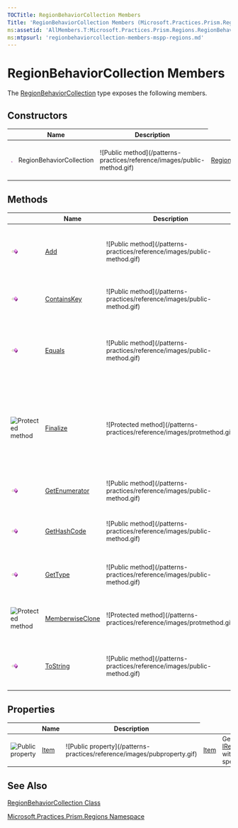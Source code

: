```yaml
---
TOCTitle: RegionBehaviorCollection Members
Title: 'RegionBehaviorCollection Members (Microsoft.Practices.Prism.Regions)'
ms:assetid: 'AllMembers.T:Microsoft.Practices.Prism.Regions.RegionBehaviorCollection'
ms:mtpsurl: 'regionbehaviorcollection-members-mspp-regions.md'
---
```


# RegionBehaviorCollection Members

The [RegionBehaviorCollection](https://msdn.microsoft.com/en-us/library/microsoft.practices.prism.regions.regionbehaviorcollection(v=pandp.50)) type exposes the following members.

## Constructors

<table>
<thead>
<tr class="header">
<th> </th>
<th>Name</th>
<th>Description</th>
</tr>
</thead>
<tbody>
<tr class="odd">

<td><img src="images/public-method.gif" title="Public method" /></td>
<td>RegionBehaviorCollection</td>

<td>![Public method](/patterns-practices/reference/images/public-method.gif)</td>
<td><a href="/patterns-practices/reference/mspp-regions-namespace.regionbehaviorcollection.">RegionBehaviorCollection</a></td>

<td><div class="summary">
Initializes a new instance of the <a href="https://msdn.microsoft.com/en-us/library/microsoft.practices.prism.regions.regionbehaviorcollection(v=pandp.50)">RegionBehaviorCollection</a> class and associates it with a region.
</div></td>
</tr>
</tbody>
</table>

## Methods


<table>
<thead>
<tr class="header">
<th> </th>
<th>Name</th>
<th>Description</th>
</tr>
</thead>
<tbody>
<tr class="odd">

<td><img src="images/public-method.gif" title="Public method" /></td>
<td><a href="https://msdn.microsoft.com/en-us/library/microsoft.practices.prism.regions.regionbehaviorcollection.add(v=pandp.50)">Add</a></td>

<td>![Public method](/patterns-practices/reference/images/public-method.gif)</td>
<td><a href="/patterns-practices/reference/mspp-regions-namespace.regionbehaviorcollection.add(system.string%2cmicrosoft.practices.prism.regions.iregionbehavior)">Add</a></td>

<td><div class="summary">
Adds a <a href="https://msdn.microsoft.com/en-us/library/microsoft.practices.prism.regions.iregionbehavior(v=pandp.50)">IRegionBehavior</a> to the collection, using the specified key as an indexer.
</div></td>
</tr>
<tr class="even">

<td><img src="images/public-method.gif" title="Public method" /></td>
<td><a href="https://msdn.microsoft.com/en-us/library/microsoft.practices.prism.regions.regionbehaviorcollection.containskey(v=pandp.50)">ContainsKey</a></td>

<td>![Public method](/patterns-practices/reference/images/public-method.gif)</td>
<td><a href="/patterns-practices/reference/mspp-regions-namespace.regionbehaviorcollection.containskey(system.string)">ContainsKey</a></td>

<td><div class="summary">
Checks if a <a href="https://msdn.microsoft.com/en-us/library/microsoft.practices.prism.regions.iregionbehavior(v=pandp.50)">IRegionBehavior</a> with the specified key is already present.
</div></td>
</tr>
<tr class="odd">

<td><img src="images/public-method.gif" title="Public method" /></td>
<td><a href="http://msdn2.microsoft.com/en-us/library/bsc2ak47">Equals</a></td>

<td>![Public method](/patterns-practices/reference/images/public-method.gif)</td>
<td>[Equals](http://msdn.microsoft.com/en-us/library/bsc2ak47)</td>

<td><div class="summary">
Determines whether the specified <a href="http://msdn2.microsoft.com/en-us/library/e5kfa45b">Object</a> is equal to the current <a href="http://msdn2.microsoft.com/en-us/library/e5kfa45b">Object</a>.
</div>
(Inherited from <a href="http://msdn2.microsoft.com/en-us/library/e5kfa45b">Object</a>.)</td>
</tr>
<tr class="even">

<td><img src="https://msdn.microsoft.com/en-us/Gg405504.protmethod(en-us,PandP.50).gif" title="Protected method" /></td>
<td><a href="http://msdn2.microsoft.com/en-us/library/4k87zsw7">Finalize</a></td>

<td>![Protected method](/patterns-practices/reference/images/protmethod.gif)</td>
<td>[Finalize](http://msdn.microsoft.com/en-us/library/4k87zsw7)</td>

<td><div class="summary">
Allows an object to try to free resources and perform other cleanup operations before it is reclaimed by garbage collection.
</div>
(Inherited from <a href="http://msdn2.microsoft.com/en-us/library/e5kfa45b">Object</a>.)</td>
</tr>
<tr class="odd">

<td><img src="images/public-method.gif" title="Public method" /></td>
<td><a href="https://msdn.microsoft.com/en-us/library/microsoft.practices.prism.regions.regionbehaviorcollection.getenumerator(v=pandp.50)">GetEnumerator</a></td>

<td>![Public method](/patterns-practices/reference/images/public-method.gif)</td>
<td><a href="/patterns-practices/reference/mspp-regions-namespace.regionbehaviorcollection.getenumerator">GetEnumerator</a></td>

<td><div class="summary">
Returns an enumerator that iterates through the collection.
</div></td>
</tr>
<tr class="even">

<td><img src="images/public-method.gif" title="Public method" /></td>
<td><a href="http://msdn2.microsoft.com/en-us/library/zdee4b3y">GetHashCode</a></td>

<td>![Public method](/patterns-practices/reference/images/public-method.gif)</td>
<td>[GetHashCode](http://msdn.microsoft.com/en-us/library/zdee4b3y)</td>

<td><div class="summary">
Serves as a hash function for a particular type.
</div>
(Inherited from <a href="http://msdn2.microsoft.com/en-us/library/e5kfa45b">Object</a>.)</td>
</tr>
<tr class="odd">

<td><img src="images/public-method.gif" title="Public method" /></td>
<td><a href="http://msdn2.microsoft.com/en-us/library/dfwy45w9">GetType</a></td>

<td>![Public method](/patterns-practices/reference/images/public-method.gif)</td>
<td>[GetType](http://msdn.microsoft.com/en-us/library/dfwy45w9)</td>

<td><div class="summary">
Gets the <a href="http://msdn2.microsoft.com/en-us/library/42892f65">Type</a> of the current instance.
</div>
(Inherited from <a href="http://msdn2.microsoft.com/en-us/library/e5kfa45b">Object</a>.)</td>
</tr>
<tr class="even">

<td><img src="https://msdn.microsoft.com/en-us/Gg405504.protmethod(en-us,PandP.50).gif" title="Protected method" /></td>
<td><a href="http://msdn2.microsoft.com/en-us/library/57ctke0a">MemberwiseClone</a></td>

<td>![Protected method](/patterns-practices/reference/images/protmethod.gif)</td>
<td>[MemberwiseClone](http://msdn.microsoft.com/en-us/library/57ctke0a)</td>

<td><div class="summary">
Creates a shallow copy of the current <a href="http://msdn2.microsoft.com/en-us/library/e5kfa45b">Object</a>.
</div>
(Inherited from <a href="http://msdn2.microsoft.com/en-us/library/e5kfa45b">Object</a>.)</td>
</tr>
<tr class="odd">

<td><img src="images/public-method.gif" title="Public method" /></td>
<td><a href="http://msdn2.microsoft.com/en-us/library/7bxwbwt2">ToString</a></td>

<td>![Public method](/patterns-practices/reference/images/public-method.gif)</td>
<td>[ToString](http://msdn.microsoft.com/en-us/library/7bxwbwt2)</td>

<td><div class="summary">
Returns a string that represents the current object.
</div>
(Inherited from <a href="http://msdn2.microsoft.com/en-us/library/e5kfa45b">Object</a>.)</td>
</tr>
</tbody>
</table>

## Properties


<table>
<thead>
<tr class="header">
<th> </th>
<th>Name</th>
<th>Description</th>
</tr>
</thead>
<tbody>
<tr class="odd">

<td><img src="https://msdn.microsoft.com/en-us/Gg405504.pubproperty(en-us,PandP.50).gif" title="Public property" /></td>
<td><a href="https://msdn.microsoft.com/en-us/library/microsoft.practices.prism.regions.regionbehaviorcollection.item(v=pandp.50)">Item</a></td>

<td>![Public property](/patterns-practices/reference/images/pubproperty.gif)</td>
<td><a href="/patterns-practices/reference/mspp-regions-namespace.regionbehaviorcollection.item(system.string)">Item</a></td>

<td><div class="summary">
Gets the <a href="https://msdn.microsoft.com/en-us/library/microsoft.practices.prism.regions.iregionbehavior(v=pandp.50)">IRegionBehavior</a> with the specified key.
</div></td>
</tr>
</tbody>
</table>

## See Also

[RegionBehaviorCollection Class](https://msdn.microsoft.com/en-us/library/microsoft.practices.prism.regions.regionbehaviorcollection(v=pandp.50))

[Microsoft.Practices.Prism.Regions Namespace](https://msdn.microsoft.com/en-us/library/microsoft.practices.prism.regions(v=pandp.50))
